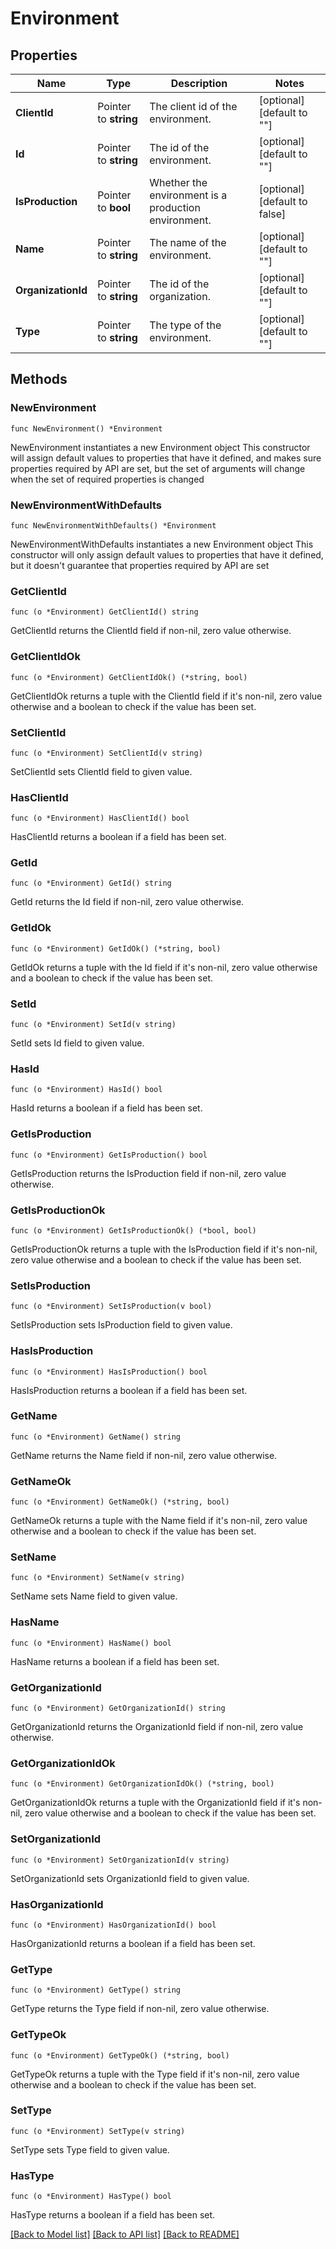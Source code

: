 # Environment

## Properties

Name | Type | Description | Notes
------------ | ------------- | ------------- | -------------
**ClientId** | Pointer to **string** | The client id of the environment. | [optional] [default to ""]
**Id** | Pointer to **string** | The id of the environment. | [optional] [default to ""]
**IsProduction** | Pointer to **bool** | Whether the environment is a production environment. | [optional] [default to false]
**Name** | Pointer to **string** | The name of the environment. | [optional] [default to ""]
**OrganizationId** | Pointer to **string** | The id of the organization. | [optional] [default to ""]
**Type** | Pointer to **string** | The type of the environment. | [optional] [default to ""]

## Methods

### NewEnvironment

`func NewEnvironment() *Environment`

NewEnvironment instantiates a new Environment object
This constructor will assign default values to properties that have it defined,
and makes sure properties required by API are set, but the set of arguments
will change when the set of required properties is changed

### NewEnvironmentWithDefaults

`func NewEnvironmentWithDefaults() *Environment`

NewEnvironmentWithDefaults instantiates a new Environment object
This constructor will only assign default values to properties that have it defined,
but it doesn't guarantee that properties required by API are set

### GetClientId

`func (o *Environment) GetClientId() string`

GetClientId returns the ClientId field if non-nil, zero value otherwise.

### GetClientIdOk

`func (o *Environment) GetClientIdOk() (*string, bool)`

GetClientIdOk returns a tuple with the ClientId field if it's non-nil, zero value otherwise
and a boolean to check if the value has been set.

### SetClientId

`func (o *Environment) SetClientId(v string)`

SetClientId sets ClientId field to given value.

### HasClientId

`func (o *Environment) HasClientId() bool`

HasClientId returns a boolean if a field has been set.

### GetId

`func (o *Environment) GetId() string`

GetId returns the Id field if non-nil, zero value otherwise.

### GetIdOk

`func (o *Environment) GetIdOk() (*string, bool)`

GetIdOk returns a tuple with the Id field if it's non-nil, zero value otherwise
and a boolean to check if the value has been set.

### SetId

`func (o *Environment) SetId(v string)`

SetId sets Id field to given value.

### HasId

`func (o *Environment) HasId() bool`

HasId returns a boolean if a field has been set.

### GetIsProduction

`func (o *Environment) GetIsProduction() bool`

GetIsProduction returns the IsProduction field if non-nil, zero value otherwise.

### GetIsProductionOk

`func (o *Environment) GetIsProductionOk() (*bool, bool)`

GetIsProductionOk returns a tuple with the IsProduction field if it's non-nil, zero value otherwise
and a boolean to check if the value has been set.

### SetIsProduction

`func (o *Environment) SetIsProduction(v bool)`

SetIsProduction sets IsProduction field to given value.

### HasIsProduction

`func (o *Environment) HasIsProduction() bool`

HasIsProduction returns a boolean if a field has been set.

### GetName

`func (o *Environment) GetName() string`

GetName returns the Name field if non-nil, zero value otherwise.

### GetNameOk

`func (o *Environment) GetNameOk() (*string, bool)`

GetNameOk returns a tuple with the Name field if it's non-nil, zero value otherwise
and a boolean to check if the value has been set.

### SetName

`func (o *Environment) SetName(v string)`

SetName sets Name field to given value.

### HasName

`func (o *Environment) HasName() bool`

HasName returns a boolean if a field has been set.

### GetOrganizationId

`func (o *Environment) GetOrganizationId() string`

GetOrganizationId returns the OrganizationId field if non-nil, zero value otherwise.

### GetOrganizationIdOk

`func (o *Environment) GetOrganizationIdOk() (*string, bool)`

GetOrganizationIdOk returns a tuple with the OrganizationId field if it's non-nil, zero value otherwise
and a boolean to check if the value has been set.

### SetOrganizationId

`func (o *Environment) SetOrganizationId(v string)`

SetOrganizationId sets OrganizationId field to given value.

### HasOrganizationId

`func (o *Environment) HasOrganizationId() bool`

HasOrganizationId returns a boolean if a field has been set.

### GetType

`func (o *Environment) GetType() string`

GetType returns the Type field if non-nil, zero value otherwise.

### GetTypeOk

`func (o *Environment) GetTypeOk() (*string, bool)`

GetTypeOk returns a tuple with the Type field if it's non-nil, zero value otherwise
and a boolean to check if the value has been set.

### SetType

`func (o *Environment) SetType(v string)`

SetType sets Type field to given value.

### HasType

`func (o *Environment) HasType() bool`

HasType returns a boolean if a field has been set.


[[Back to Model list]](../README.md#documentation-for-models) [[Back to API list]](../README.md#documentation-for-api-endpoints) [[Back to README]](../README.md)


